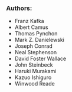### Authors:

- Franz Kafka
- Albert Camus
- Thomas Pynchon
- Mark Z. Danielewski
- Joseph Conrad
- Neal Stephenson
- David Foster Wallace
- John Steinbeck
- Haruki Murakami
- Kazuo Ishiguro
- Winwood Reade